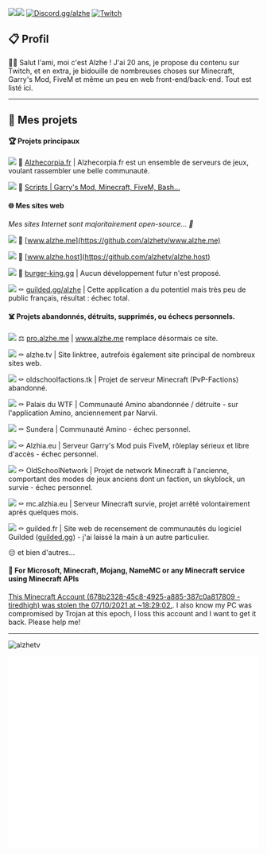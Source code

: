 <a href="https://discord.com/users/258203400053719040"><img align="left" src="https://lanyard.cnrad.dev/api/258203400053719040?theme=dark&animated=true&idleMessage=Actuellement%20en%20train%20de%20ne%20rien%20faire"/></a>
<a style="cursor: default;">![](https://komarev.com/ghpvc/?username=alzhetv&label=VUES+DU+PROFIL&color=grey)</a> <a href="https://discord.gg/alzhe">![Discord.gg/alzhe](https://img.shields.io/discord/1082401892677722282?label=DISCORD.GG/ALZHE&color=7289DA)</a> <a href="https://twitch.tv/alzhetv">![Twitch](https://img.shields.io/twitch/status/alzhetv?label=TWITCH.TV/ALZHETV&color=6441a5)</a>

## 📋 Profil
👋🏼 Salut l'ami, moi c'est Alzhe ! J'ai 20 ans, je propose du contenu sur Twitch, et en extra, je bidouille de nombreuses choses sur Minecraft, Garry's Mod, FiveM et même un peu en web front-end/back-end. Tout est listé ici.

---

## 📰 Mes projets

#### 🏆 Projets principaux
<a style="cursor: default;">![][s-wip]</a> 🌱 [Alzhecorpia.fr](https://alzhecorpia.fr/) | Alzhecorpia.fr est un ensemble de serveurs de jeux, voulant rassembler une belle communauté.

<a style="cursor: default;">![][s-wip]</a> 🧰 [Scripts | Garry's Mod, Minecraft, FiveM, Bash...](https://github.com/alzhetv/alzhetv/tree/main/scripts)

#### 🌐 Mes sites web
*Mes sites Internet sont majoritairement open-source... 👀*

<a style="cursor: default;">![][s-working]</a> 🧪 [www.alzhe.me](https://github.com/alzhetv/www.alzhe.me)

<a style="cursor: default;">![][s-wip]</a> 🧪 [www.alzhe.host](https://github.com/alzhetv/alzhe.host)

<a style="cursor: default;">![][s-released]</a> 🤖 [burger-king.gq](https://github.com/alzhetv/burger-king.gq) | Aucun développement futur n'est proposé.

<a style="cursor: default;">![][s-wait]</a> ⚰️ [guilded.gg/alzhe](https://www.guilded.gg/i/kdD06zvk) | Cette application a du potentiel mais très peu de public français, résultat : échec total.

#### ☠️ Projets abandonnés, détruits, supprimés, ou échecs personnels.
<a style="cursor: default;">![][s-discontinued]</a> ⚖️ [pro.alzhe.me](https://github.com/alzhetv/pro.alzhe.me) | www.alzhe.me remplace désormais ce site.

<a style="cursor: default;">![][s-discontinued]</a> ⚰️ alzhe.tv | Site linktree, autrefois également site principal de nombreux sites web.

<a style="cursor: default;">![][s-discontinued]</a> ⚰️ oldschoolfactions.tk | Projet de serveur Minecraft (PvP-Factions) abandonné.

<a style="cursor: default;">![][s-discontinued]</a> ⚰️ Palais du WTF | Communauté Amino abandonnée / détruite - sur l'application Amino, anciennement par Narvii.

<a style="cursor: default;">![][s-discontinued]</a> ⚰️ Sundera | Communauté Amino - échec personnel.

<a style="cursor: default;">![][s-discontinued]</a> ⚰️ Alzhia.eu | Serveur Garry's Mod puis FiveM, rôleplay sérieux et libre d'accès - échec personnel.

<a style="cursor: default;">![][s-discontinued]</a> ⚰️ OldSchoolNetwork | Projet de network Minecraft à l'ancienne, comportant des modes de jeux anciens dont un faction, un skyblock, un survie - échec personnel.

<a style="cursor: default;">![][s-discontinued]</a> ⚰️ mc.alzhia.eu | Serveur Minecraft survie, projet arrêté volontairement après quelques mois.

<a style="cursor: default;">![][s-discontinued]</a> ⚰️ guilded.fr | Site web de recensement de communautés du logiciel Guilded ([guilded.gg](https://guilded.gg/)) - j'ai laissé la main à un autre particulier.

😔 et bien d'autres...

#### 🚨 For Microsoft, Minecraft, Mojang, NameMC or any Minecraft service using Minecraft APIs
[This Minecraft Account (678b2328-45c8-4925-a885-387c0a817809 - tiredhigh) was stolen the 07/10/2021 at	~18:29:02.](https://fr.namemc.com/profile/Nournicat.3).
I also know my PC was compromised by Trojan at this epoch, I loss this account and I want to get it back. Please help me!

---

[s-released]: https://shields.io/badge/STATUS-RELEASED-brightgreen
[s-working]: https://shields.io/badge/STATUS-WORKING-green
[s-wip]: https://img.shields.io/badge/STATUS-WORK_IN_PROGRESS-yellow
[s-wait]: https://img.shields.io/badge/STATUS-WAITING-yellow
[s-discontinued]: https://img.shields.io/badge/STATUS-DISCONTINUED-red

<a style="cursor: default;"><img src="https://github-profile-trophy.vercel.app/?username=alzhetv&no-frame=true&&no-bg=true" alt="alzhetv"/></a>

<a style="cursor: default;">![](/github-metrics.svg)</a>
